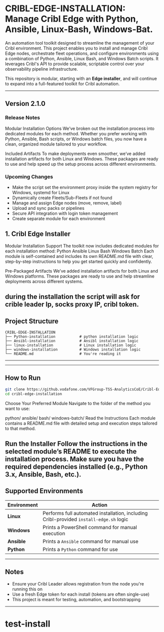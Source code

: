
# CRIBL-EDGE-INSTALLATION: Manage Cribl Edge with Python, Ansible, Linux-Bash, Windows-Bat.

 An automation tool toolkit designed to streamline the management of your Cribl environment. This project enables you to install and manage Cribl Edge nodes, orchestrate fleet operations, and configure environments using a combination of Python, Ansible, Linux Bash, and Windows Batch scripts. It leverages Cribl's API to provide scalable, scriptable control over your observability pipeline infrastructure.

This repository is modular, starting with an **Edge installer**, and will continue to expand into a full-featured toolkit for Cribl automation.

---

## Version 2.1.0

### Release Notes
Modular Installation Options
We’ve broken out the installation process into dedicated modules for each method. Whether you prefer working with Python, Ansible, Bash scripts, or Windows batch files, you now have a clean, organized module tailored to your workflow.

Included Artifacts
To make deployments even smoother, we’ve added installation artifacts for both Linux and Windows. These packages are ready to use and help speed up the setup process across different environments.
### Upcoming Changes
- Make the script set the environment proxy inside the system registry for Windows, systemd for Linux
- Dynamically create Fleets/Sub-Fleets if not found
- Manage and assign Edge nodes (move, remove, label)
- Upload and sync packs or pipelines
- Secure API integration with login token management
- Create separate module for each environment

## 1. Cribl Edge Installer

Modular Installation Support
The toolkit now includes dedicated modules for each installation method:
Python
Ansible
Linux Bash
Windows Batch
Each module is self-contained and includes its own README.md file with clear, step-by-step instructions to help you get started quickly and confidently.

Pre-Packaged Artifacts
We’ve added installation artifacts for both Linux and Windows platforms. These packages are ready to use and help streamline deployments across different systems.

during the installation the script will ask for crible leader Ip, socks proxy IP, cribl token.   
---
## Project Structure

```
CRIBL-EDGE-INSTALLATION
├── Python-installation           # python installation logic
├── Ansibl-installation           # Ansibl installation logic
├── linux-installation            # Linux installation logic
├── windows-installation          # Windows installation logic
└── README.md                     # You're reading it
```
---
---

## How to Run

```bash
git clone https://github.vodafone.com/VFGroup-TSS-AnalyticsCoE/Cribl-Edge-Installation.git
cd cribl-edge-installation
```
Choose Your Preferred Module Navigate to the folder of the method you want to use:

python/
ansible/
bash/
windows-batch/
Read the Instructions Each module contains a README.md file with detailed setup and execution steps tailored to that method.

Run the Installer Follow the instructions in the selected module’s README to execute the installation process. Make sure you have the required dependencies installed (e.g., Python 3.x, Ansible, Bash, etc.).
---

## Supported Environments 

| Environment | Action |
|------------|--------|
| **Linux** | Performs full automated installation, including Cribl-provided `install-edge.sh` logic |
| **Windows** | Prints a PowerShell command for manual execution |
| **Ansible** | Prints a `Ansible` command for manual use |
| **Python** | Prints a `Python` command for use  |

---

## Notes

- Ensure your Cribl Leader allows registration from the node you're running this on
- Use a fresh Edge token for each install (tokens are often single-use)
- This project is meant for testing, automation, and bootstrapping
---
# test-install
